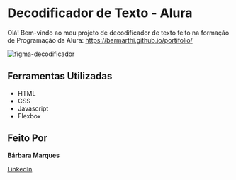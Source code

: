 # Decodificador de Texto - Alura

Olá! Bem-vindo ao meu projeto de decodificador de texto feito na formação de Programação da Alura: https://barmarthi.github.io/portifolio/

![figma-decodificador](https://github.com/user-attachments/assets/39eaa9e7-a85b-486d-9de6-11ab04657c57)


## Ferramentas Utilizadas

- HTML
- CSS
- Javascript
- Flexbox

## Feito Por

**Bárbara Marques**

[LinkedIn](https://www.linkedin.com/in/barbarathimoteo/)
